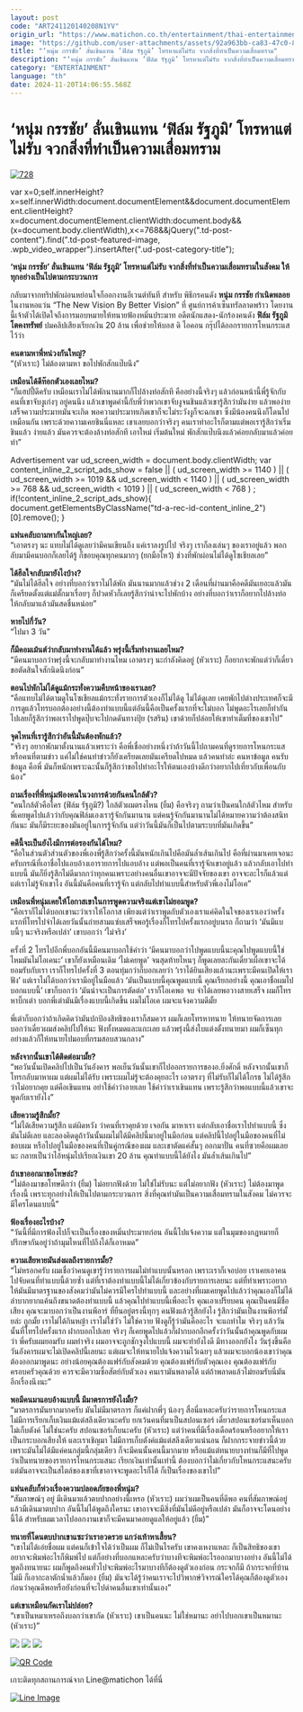 ```yaml
---
layout: post
code: "ART241120140208N1YV"
origin_url: "https://www.matichon.co.th/entertainment/thai-entertainment/news_4910962"
image: "https://github.com/user-attachments/assets/92a963bb-ca83-47c0-8e0d-268ba3db94e7"
title: "‘หนุ่ม กรรชัย’ ลั่นเขินแทน ‘ฟิล์ม รัฐภูมิ’ โทรหาแต่ไม่รับ จวกสิ่งที่ทำเป็นความเสื่อมทราม"
description: "‘หนุ่ม กรรชัย’ ลั่นเขินแทน ‘ฟิล์ม รัฐภูมิ’ โทรหาแต่ไม่รับ จวกสิ่งที่ทำเป็นความเสื่อมทรามในสังคม ให้ทุกอย่างเป็นไปตามกระบวนการ"
category: "ENTERTAINMENT"
language: "th"
date: 2024-11-20T14:06:55.568Z
---
```


# ‘หนุ่ม กรรชัย’ ลั่นเขินแทน ‘ฟิล์ม รัฐภูมิ’ โทรหาแต่ไม่รับ จวกสิ่งที่ทำเป็นความเสื่อมทราม

[![](https://www.matichon.co.th/wp-content/uploads/2024/11/728-264.jpg "728")](https://www.matichon.co.th/wp-content/uploads/2024/11/728-264.jpg)

var x=0;self.innerHeight?x=self.innerWidth:document.documentElement&&document.documentElement.clientHeight?x=document.documentElement.clientWidth:document.body&&(x=document.body.clientWidth),x<=768&&jQuery(".td-post-content").find(".td-post-featured-image, .wpb\_video\_wrapper").insertAfter(".ud-post-category-title");

**‘หนุ่ม กรรชัย’ ลั่นเขินแทน ‘ฟิล์ม รัฐภูมิ’ โทรหาแต่ไม่รับ จวกสิ่งที่ทำเป็นความเสื่อมทรามในสังคม ให้ทุกอย่างเป็นไปตามกระบวนการ**

กลับมาจากทริปพักผ่อนหย่อนใจก็ออกงานอีเวนต์ทันที สำหรับ พิธีกรคนดัง **หนุ่ม กรรชัย กำเนิดพลอย** ในงานหอแว่น “The New Vision By Better Vision” ที่ ศูนย์การค้าเซ็นทรัลลาดพร้าว โดยงานนี้เจ้าตัวได้เปิดใจถึงการมอบหมายให้ทนายฟ้องหมิ่นประมาท อดีตนักแสดง-นักร้องคนดัง **ฟิล์ม รัฐภูมิ โตคงทรัพย์** ปมคลิปเสียงเรียกเงิน 20 ล้าน เพื่อช่วยให้บอส ดิ ไอคอน กรุ๊ปได้ออกรายการโหนกระแส ไว้ว่า

**คนตามหาพี่หน่วงกันใหญ่?**  
“(หัวเราะ) ไม่ต้องตามหา ขอไปพักสักแป๊บนึง”

**เหมือนได้ดีท๊อกตัวเองเลยไหม?**  
“ก็แฮปปี้ดีครับ เหมือนเราไม่ได้พักนานมากก็ไปล้างท่อสักที คืออย่างนี้จริงๆ แล้วก่อนหน้านี้พี่รู้จักกับคนที่เขาจับงูเก่งๆ อยู่คนนึง แล้วเขาพูดคำนี้กับพี่ว่าพวกเขาจับงูจนชินแล้วเขารู้สึกว่ามันง่าย แล้วพอง่ายเสร็จความประมาทมันจะเกิด พอความประมาทเกิดเขาก็จะไม่ระวังงูก็จะฉกเขา ซึ่งมีน้องคนนึงก็โดนไปเหมือนกัน เพราะด้วยความเคยชินนี่แหละ เขาเลยบอกว่าจริงๆ คนเราทำอะไรก็ตามแต่พอเรารู้สึกว่าเริ่มชินแล้ว ง่ายแล้ว มันควรจะต้องล้างท่อสักที เอาใหม่ เริ่มต้นใหม่ พักสักแป๊บนึงแล้วค่อยกลับมาแล้วค่อยทำ”

Advertisement var ud\_screen\_width = document.body.clientWidth; var content\_inline\_2\_script\_ads\_show = false || ( ud\_screen\_width >= 1140 ) || ( ud\_screen\_width >= 1019 && ud\_screen\_width < 1140 ) || ( ud\_screen\_width >= 768 && ud\_screen\_width < 1019 ) || ( ud\_screen\_width < 768 ) ; if(!content\_inline\_2\_script\_ads\_show){ document.getElementsByClassName("td-a-rec-id-content\_inline\_2")\[0\].remove(); }

**แฟนคลับถามหากันใหญ่เลย?**  
“เอาตรงๆ นะ แทบไม่ได้ดูเลยว่ามีคนเขียนถึง แค่เราลงรูปไป จริงๆ เราก็ลงเล่นๆ ของเราอยู่แล้ว พอกลับมามีคนบอกก็เลยได้รู้ ก็ขอบคุณทุกคนมากๆ (ยกมือไหว้) ช่วงที่พักผ่อนไม่ได้ดูโซเชียลเลย”

**ได้ฮีลใจกลับมายังไงบ้าง?**  
“มันไม่ได้ฮีลใจ อย่างที่บอกว่าเราไม่ได้พัก มันนานมากแล้วช่วง 2 เดือนที่ผ่านมาคือคดีมันเยอะแล้วมันก็เครียดตั้งแต่แม่ตั๊กมาเรื่อยๆ ก็ปวดหัวก็เลยรู้สึกว่าน่าจะไปพักบ้าง อย่างที่บอกว่าเราก็อยากไปล้างท่อให้กลับมาแล้วมันสดชื่นหน่อย”

**หายไปกี่วัน?**  
“ไปมา 3 วัน”

**ก็มีคอมเม้นต์ว่ากลับมาทำงานได้แล้ว พรุ่งนี้เริ่มทำงานเลยไหม?**  
“มีคนมาบอกว่าพรุ่งนี้จะกลับมาทำงานไหม เอาตรงๆ นะกำลังคิดอยู่ (หัวเราะ) ก็อยากจะพักแต่ว่าก็เดี๋ยวขอตัดสินใจสักนิดนึงก่อน”

**ตอนไปพักไม่ได้ดูแม้กระทั่งความคืบหน้าของเราเลย?**  
“คือแทบไม่ได้ตามดูในโซเชียลแม้กระทั่งรายการตัวเองก็ไม่ได้ดู ไม่ได้ดูเลย เคยพักไปต่างประเทศก็จะมีการดูแล้วโทรบอกต้องอย่างนี้ต้องทำแบบนี้แต่อันนี้คือเป็นครั้งแรกที่จะไม่บอก ไม่พูดอะไรเลยก็ทำกันไปเลยก็รู้สึกว่าพอเราไปพูดปุ๊บจะไปกดดันทางปุ้ย (รสริน) เขาด้วยก็ปล่อยให้เขาทำเต็มที่ของเขาไป”

**จุดไหนที่เรารู้สึกว่าอันนี้มันต้องพักแล้ว?**  
“จริงๆ อยากพักมาตั้งนานแล้วเพราะว่า คือพี่เชื่ออย่างหนึ่งว่าถ้าวันนี้ไปถามคนที่ดูรายการโหนกระแสหรือคนที่ตามข่าว แค่ไม่ใช่คนทำข่าวก็ยังเครียดเลยมันเครียดไปหมด แล้วคนทำล่ะ คนหาข้อมูล คนรับข้อมูล คือพี่ มันก็หนักเพราะฉะนั้นก็รู้สึกว่าขอไปทำอะไรให้ตนเองบ้างดีกว่าอยากไปเที่ยวกับเพื่อนกับน้อง”

**ถามเรื่องที่พี่หนุ่มฟ้องคนในวงการด้วยกันคนใกล้ตัว?**  
“คนใกล้ตัวคือใคร (ฟิล์ม รัฐภูมิ?) ใกล้ตัวผมตรงไหน (ยิ้ม) คือจริงๆ ถามว่าเป็นคนใกล้ตัวไหม สำหรับพี่เคยพูดไปแล้วว่ากับคุณฟิล์มเองเรารู้จักกันมานาน แต่คนรู้จักกันมานานไม่ได้หมายความว่าต้องสนิทกันนะ มันก็มีระยะของมันอยู่ในการรู้จักกัน แต่ว่าวันนี้มันก็เป็นไปตามระบบที่มันเกิดขึ้น”

**คดีนี้จะเป็นยังไงมีการต่อรองกันได้ไหม?**  
“คือในส่วนตัวส่วนตัวของพี่เองพี่รู้สึกว่าครั้งนี้มันหนักเกินไปคือมันล้ำเส้นเกินไป คือที่ผ่านมาเคยเจอนะครับกรณีที่เอาชื่อไปแอบอ้างเอารายการไปแอบอ้าง แต่พอเป็นคนที่เรารู้จักเขาอยู่แล้ว แล้วกลับเอาไปทำแบบนี้ มันก็ยิ่งรู้สึกไม่ดีมากกว่าทุกคนเพราะอย่างคนอื่นเขาอาจจะมีปัจจัยของเขา อาจจะอะไรก็แล้วแต่แต่เราไม่รู้จักเขาไง อันนี้มันคือคนที่เรารู้จัก แต่กลับไปทำแบบนี้สำหรับตัวพี่เองไม่โอเค”

**เหมือนพี่หนุ่มเคยให้โอกาสเขาในการพูดความจริงแต่เขาไม่ยอมพูด?**  
“คือเราก็ไม่ได้บอกเขานะว่าเราให้โอกาส เพียงแต่ว่าเราพูดกับตัวเองเราแค่คิดในใจของเราเองว่าครั้งแรกที่โทรไปจำได้เลยวันนั้นถ่ายสามแซ่บเสร็จพอรู้เรื่องก็โทรไปครั้งแรกอยู่บนรถ ก็ถามว่า ‘มันมีแบบนี้ๆ นะจริงหรือเปล่า’ เขาบอกว่า ‘ไม่จริง’

ครั้งที่ 2 โทรไปอีกพี่บอกอันนี้มีคนมาบอกใช้คำว่า ‘มีคนมาบอกว่าไปพูดแบบนี้นะคุณไปพูดแบบนี้ใช่ไหมมันไม่โอเคนะ’ เขาก็ยังเหมือนเดิม ‘ไม่เคยพูด’ จนสุดท้ายไหนๆ ก็พูดเลยละกันเดี๋ยวเผื่อเขาจะได้ยอมรับกับเรา เราก็โทรไปครั้งที่ 3 ตอนทุ่มกว่าก็บอกเลยว่า ‘เราได้ยินเสียงแล้วนะเพราะมีคนเปิดให้เราฟัง’ แต่เราไม่ได้บอกว่าเรามีอยู่ในมือแล้ว ‘มันเป็นแบบนี้คุณพูดแบบนี้ คุณเรียกอย่างนี้ คุณเอาชื่อผมไปบอกแบบนี้’ เขาก็บอกว่า ‘มันน่าจะเป็นการตัดต่อ’ เราก็โอเคพอ จบ จำได้เลยพอวางสายเสร็จ ผมก็โทรหาบิ๊กเต่า บอกพี่เต่ามันมีเรื่องแบบนี้เกิดขึ้น ผมไม่โอเค ผมจะแจ้งความดีมั้ย

พี่เต่าก็บอกว่าถ้าเกิดคิดว่ามันปกป้องสิทธิของเราก็สมควร ผมก็เลยโทรหาทนาย ให้ทนายจัดการเลย บอกว่าเดี๋ยวผมส่งคลิปไปให้นะ ฟังทั้งหมดและแกะเลย แล้วพรุ่งนี้ส่งใบแต่งตั้งทนายมา ผมก็เซ็นทุกอย่างแล้วก็ให้ทนายไปมอบที่กรมสอบสวนกลาง”

**หลังจากนั้นเขาได้ติดต่อมามั้ย?**  
“พอวันนั้นเปิดคลิปไปเป็นวันอังคาร พอเย็นวันนั้นเขาก็ไปออกรายการของอ.ยิ่งศักดิ์ หลังจากนั้นเขาก็โทรกลับมาหาผม แต่ผมไม่ได้รับ เพราะผมไม่รู้จะต้องคุยอะไร เอาตรงๆ ที่ไม่รับก็ไม่ได้โกรธ ไม่ได้รู้สึกว่าไม่อยากคุย แต่คือเขินแทน อย่าใช้คำว่าอายเลย ใช้คำว่าเราเขินแทน เพราะรู้สึกว่าพอแบบนี้แล้วเขาจะพูดกับเรายังไง”

**เสียความรู้สึกมั้ย?**  
“ไม่ได้เสียความรู้สึก แต่ผิดหวัง ว่าคนที่เราคุยด้วย เจอกัน มาหาเรา แต่กลับเอาชื่อเราไปทำแบบนี้ ซึ่งมันไม่ดีเลย และลองคิดดูถ้าวันนั้นผมไม่ได้มีคลิปนี้มาอยู่ในมือก่อน แต่คลิปนี้ไปอยู่ในมือของคนที่ไม่ชอบผม หรือไปอยู่ในมือของคนที่เป็นคู่กรณีของผม และเขาตัดแค่สั้นๆ ออกมาปั่น คนที่ซวยคือผมเลยนะ กลายเป็นว่าไอ้หนุ่มไปเรียกเงินเขา 20 ล้าน คุณทำแบบนี้ได้ยังไง มันล้ำเส้นเกินไป”

**ถ้าเขาออกมาขอโทษล่ะ?**  
“ไม่ต้องมาขอโทษดีกว่า (ยิ้ม) ไม่อยากฟังด้วย ไม่ใช่ไม่รับนะ แต่ไม่อยากฟัง (หัวเราะ) ไม่ต้องมาพูดเรื่องนี้ เพราะทุกอย่างให้เป็นไปตามกระบวนการ สิ่งที่คุณทำมันเป็นความเสื่อมทรามในสังคม ไม่ควรจะมีใครโดนแบบนี้”

**ฟ้องเรื่องอะไรบ้าง?**  
“วันนี้ที่มีการฟ้องไปก็จะเป็นเรื่องของหมิ่นประมาทก่อน อันนี้ไปแจ้งความ แต่ในมุมของกฎหมายก็ปรึกษากันอยู่ว่าถ้ามุมไหนที่ไปถึงได้ก็เอาหมด”

**ความเสียหายมันส่งผลถึงรายการมั้ย?**  
“ไม่หรอกครับ ผมเชื่อว่าคนดูเขารู้ว่ารายการผมไม่ทำแบบนั้นหรอก เพราะเราก็เจอบ่อย เราเคยเอาคนไปจับคนที่ทำแบบนี้ด้วยซ้ำ แต่ที่เราต้องทำแบบนี้ไม่ได้เกี่ยวข้องกับรายการเลยนะ แต่ที่ทำเพราะอยากให้มันมีมาตรฐานของสังคมว่ามันไม่ควรมีใครไปทำแบบนี้ และอย่างที่ผมเคยพูดไปแล้วว่าคุณเองก็ไม่ได้ลำบากยากแค้นถึงขนาดต้องทำแบบนี้ แล้วคุณไปทำแบบนี้เพื่ออะไร คุณเอาเปรียบคน คุณเป็นคนมีชื่อเสียง คุณจะมาบอกว่าเป็นงานพีอาร์ ที่ยืนอยู่ตรงนี้ทุกๆ คนฟังแล้วรู้สึกยังไง รู้สึกว่ามันเป็นงานพีอาร์มั้ยล่ะ ถูกมั้ย เราไม่ได้กินหญ้า เราไม่ใช่วัว ไม่ใช่ควาย ฟังดูก็รู้ว่ามันคืออะไร จะแถทำไม จริงๆ แล้ววันนั้นที่โทรไปครั้งแรก ฝากบอกไปเลย จริงๆ ก็เคยพูดไปแล้วก็ฝากบอกอีกครั้งว่าวันนั้นถ้าคุณพูดกับผมว่า พี่ครับผมยอมรับ ผมทำจริง ผมอาจจะถูกชักจูงไปแบบนี้ ผมจะทำยังไงดี มีทางออกยังไง วันรุ่งขึ้นคือวันอังคารผมจะไม่เปิดคลิปนี้เลยนะ แต่ผมจะให้ทนายไปแจ้งความไว้เฉยๆ แล้วผมจะบอกน้องเขาว่าคุณต้องออกมาพูดนะ อย่างน้อยคุณต้องแฟร์กับสังคมด้วย คุณต้องแฟร์กับตัวคุณเอง คุณต้องแฟร์กับครอบครัวคุณด้วย ควรจะมีความซื่อสัตย์กับตัวเอง คนเรามันพลาดได้ แต่ถ้าพลาดแล้วไม่ยอมรับนี่มันอีกเรื่องนึงนะ”

**พอมีคนมาแอบอ้างแบบนี้ มีมาตรการยังไงมั้ย?**  
“มาตรการมันยากมากครับ มันไม่มีมาตรการ ก็แค่ฝากพี่ๆ น้องๆ สื่อนี่แหละครับว่ารายการโหนกระแสไม่มีการเรียกเก็บเงินแม้แต่สลึงเดียวนะครับ ยกเว้นคนที่มาเป็นสปอนเซอร์ เดี๋ยวสปอนเซอร์มาเห็นบอกไม่เก็บตังค์ ไม่ใช่นะครับ สปอนเซอร์เก็บนะครับ (หัวเราะ) แต่ว่าคนที่มีเรื่องเดือดร้อนหรืออยากให้เราเป็นกระบอกเสียงให้ และเราเชิญมา ไม่มีการเก็บตังค์แม้แต่สลึงเดียวแน่นอน ก็ฝากกระจายข่าวนี้ด้วย เพราะมันไม่ได้มีแค่คนกลุ่มนี้กลุ่มเดียว ก็จะมีคนนั้นคนนี้มากมาย หรือแม้แต่ทนายบางท่านก็มีที่ไปพูดว่าเป็นทนายของรายการโหนกระแสนะ เรียกเงินเท่านั้นเท่านี้ ต้องบอกว่าไม่เกี่ยวกับโหนกระแสนะครับ แต่มันอาจจะเป็นสไตล์ของเขาที่เขาอาจจะพูดอะไรก็ได้ ก็เป็นเรื่องของเขาไป”

**แฟนคลับก็ห่วงเรื่องความปลอดภัยของพี่หนุ่ม?**  
“สัมภาษณ์ๆ อยู่ มีเดินมาแล้วตบปากอย่างนี้เหรอ (หัวเราะ) ผมว่าผมเป็นคนที่ดีพอ คนที่สัมภาษณ์อยู่แล้วมีเดินมาตบปาก อันนี้ไม่ได้พูดถึงใครนะ เขาอาจจะมีสิ่งที่มันไม่ดีอยู่หรือเปล่า มันก็อาจจะโดนอย่างนี้ได้ สำหรับผมเวลาไปออกงานเขาก็จะมีคนมาคอยดูแลให้อยู่แล้ว (ยิ้ม)”

**ทนายที่โดนตบปากเขาแซะว่าเราอวดรวย แกว่งเท้าหาเสี้ยน?**  
“เขาไม่ได้เอ่ยชื่อผม แต่คนก็เข้าใจได้ว่าเป็นผม ก็ไม่เป็นไรครับ เขาคงเหงาแหละ ก็เป็นสิทธิของเขา อยากจะพิมพ์อะไรก็พิมพ์ไป แต่ก็อย่างที่บอกแหละครับว่าบางทีจะพิมพ์อะไรออกมาบางอย่าง อันนี้ไม่ได้พูดถึงทนายนะ ผมก็พูดถึงคนทั่วไปจะพิมพ์อะไรมาบางทีก็ต้องดูตัวเองก่อน กระจกก็มี ถ้ากระจกที่บ้านไม่มี ก็เอากะลาตักน้ำแล้วก็มอง (ยิ้ม) มันจะได้รู้ว่าคนเราจะไปวิพากษ์วิจารณ์ใครได้คุณก็ต้องดูตัวเองก่อนว่าคุณดีพอหรือยังก่อนที่จะไปด่าคนอื่นเขาเท่านั้นเอง”

**แต่เขาเหมือนกัดเราไม่ปล่อย?**  
“เขาเป็นหมาเหรอถึงบอกว่าเขากัด (หัวเราะ) เขาเป็นคนนะ ไม่ใช่หมานะ อย่าไปบอกเขาเป็นหมานะ (หัวเราะ)”

![](https://www.matichon.co.th/wp-content/uploads/2024/11/S__131260583_0-1024x768.jpg) ![](https://www.matichon.co.th/wp-content/uploads/2024/11/S__131260586_0-768x1024.jpg) ![](https://www.matichon.co.th/wp-content/uploads/2024/11/S__131260588_0-1024x768.jpg)

[![QR Code](https://www.matichon.co.th/wp-content/uploads/2023/07/wob1371z.jpg)](https://lin.ee/ht0nDxX)

เกาะติดทุกสถานการณ์จาก Line@matichon ได้ที่นี่

[![Line Image](https://www.matichon.co.th/wp-content/uploads/2023/07/th.png)](https://lin.ee/ht0nDxX)